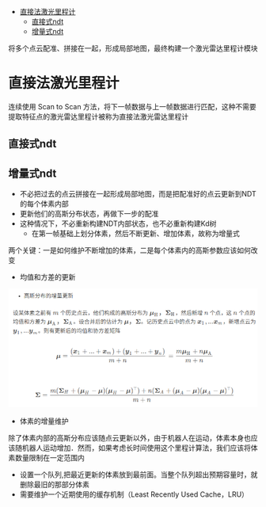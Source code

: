 - [直接法激光里程计](#直接法激光里程计)
  - [直接式ndt](#直接式ndt)
  - [增量式ndt](#增量式ndt)

将多个点云配准、拼接在一起，形成局部地图，最终构建一个激光雷达里程计模块

# 直接法激光里程计

连续使用 Scan to Scan 方法，将下一帧数据与上一帧数据进行匹配，这种不需要提取特征点的激光雷达里程计被称为直接法激光雷达里程计

## 直接式ndt

## 增量式ndt

- 不必把过去的点云拼接在一起形成局部地图，而是把配准好的点云更新到NDT的每个体素内部
- 更新他们的高斯分布状态，再做下一步的配准
- 这种情况下，不必重新构建NDT内部状态，也不必重新构建Kd树
  - 在第一帧基础上划分体素，然后不断更新、增加体素，故称为增量式

两个关键：一是如何维护不断增加的体素，二是每个体素内的高斯参数应该如何改变

- 均值和方差的更新

![](./img/直接NDT与增量NDT/img1.png)

- 体素的增量维护

除了体素内部的高斯分布应该随点云更新以外，由于机器人在运动，体素本身也应该随机器人运动增加．然而，如果考虑长时间使用这个里程计算法，我们应该将体素数量限制在一定范围内

- 设置一个队列,把最近更新的体素放到最前面。当整个队列超出预期容量时，就删除最旧的那部分体素
- 需要维护一个近期使用的缓存机制（Least Recently Used Cache，LRU）
